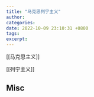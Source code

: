 ```yaml
---
title: "马克思列宁主义"
author: 
categories: 
date: 2022-10-09 23:10:31 +0800
tags: 
excerpt: 
---
```



[[马克思主义]]

[[列宁主义]]

## Misc

